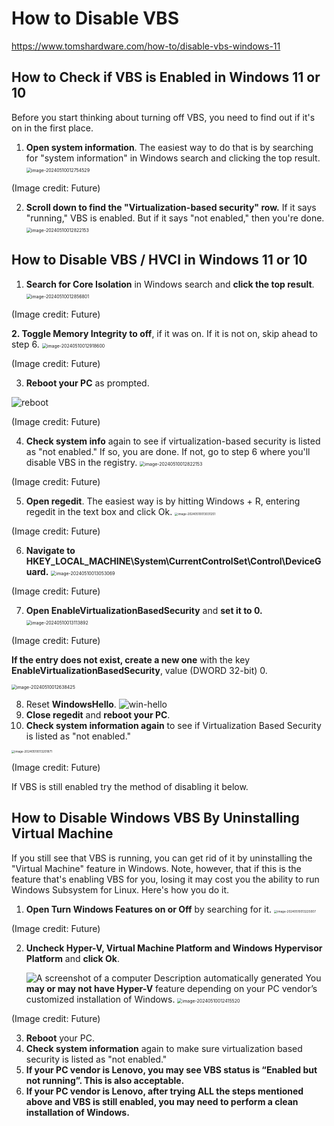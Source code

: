 # How to Disable VBS



https://www.tomshardware.com/how-to/disable-vbs-windows-11

## How to Check if VBS is Enabled in Windows 11 or 10

Before you start thinking about turning off VBS, you need to find out if it's on in the first place. 

1. **Open system information**. The easiest way to do that is by searching for "system information" in Windows search and clicking the top result.
   <img src="./How.to.Disable.VBS.assets/image-20240510012754529.png" alt="image-20240510012754529" style="zoom: 50%;" />

(Image credit: Future)

2. **Scroll down to find the "Virtualization-based security" row.** If it says "running," VBS is enabled. But if it says "not enabled," then you're done.
   <img src="./How.to.Disable.VBS.assets/image-20240510012822153.png" alt="image-20240510012822153" style="zoom:50%;" />





## How to Disable VBS / HVCI in Windows 11 or 10

1. **Search for Core Isolation** in Windows search and **click the top result**.
   <img src="./How.to.Disable.VBS.assets/image-20240510012856801.png" alt="image-20240510012856801" style="zoom:50%;" />

(Image credit: Future)

**2. Toggle Memory Integrity to off**, if it was on. If it is not on, skip ahead to step 6.
<img src="./How.to.Disable.VBS.assets/image-20240510012918600.png" alt="image-20240510012918600" style="zoom:50%;" />

(Image credit: Future)

3. **Reboot your PC** as prompted.

![reboot](./How.to.Disable.VBS.assets/CL8QLZCF2hkHBpRBSK6ZP6-320-80.png)

(Image credit: Future)

4. **Check system info** again to see if virtualization-based security is listed as "not enabled." If so, you are done. If not, go to step 6 where you'll disable VBS in the registry.
   <img src="./How.to.Disable.VBS.assets/image-20240510012822153.png" alt="image-20240510012822153" style="zoom:50%;" />

(Image credit: Future)

5. **Open regedit**. The easiest way is by hitting Windows + R, entering regedit in the text box and click Ok.
   <img src="./How.to.Disable.VBS.assets/image-20240510013031251.png" alt="image-20240510013031251" style="zoom:33%;" />

(Image credit: Future)

6. **Navigate to HKEY_LOCAL_MACHINE\System\CurrentControlSet\Control\DeviceGuard.**
   <img src="./How.to.Disable.VBS.assets/image-20240510013053069.png" alt="image-20240510013053069" style="zoom: 50%;" />

(Image credit: Future)

7. **Open EnableVirtualizationBasedSecurity** and **set it to 0.** 
   <img src="./How.to.Disable.VBS.assets/image-20240510013113892.png" alt="image-20240510013113892" style="zoom: 50%;" />

(Image credit: Future)

**If the entry does not exist, create a new one** with the key **EnableVirtualizationBasedSecurity**, value (DWORD 32-bit) 0.

<img src="./How.to.Disable.VBS.assets/image-20240510012638425.png" alt="image-20240510012638425" style="zoom: 50%;" />

8. Reset **WindowsHello**.
   ![win-hello](./How.to.Disable.VBS.assets/win-hello.webp) 
9. **Close regedit** and **reboot your PC**.
10. **Check system information again** to see if Virtualization Based Security is listed as  "not enabled." 
   <img src="./How.to.Disable.VBS.assets/image-20240510013201871.png" alt="image-20240510013201871" style="zoom:33%;" />

(Image credit: Future)

If VBS is still enabled try the method of disabling it below.

## How to Disable Windows VBS By Uninstalling Virtual Machine

If you still see that VBS is running, you can get rid of it by uninstalling the "Virtual Machine" feature in Windows. Note, however, that if this is the feature that's enabling VBS for you, losing it may cost you the ability to run Windows Subsystem for Linux. Here's how you do it.

1. **Open Turn Windows Features on or Off** by searching for it.
   <img src="./How.to.Disable.VBS.assets/image-20240510013225007.png" alt="image-20240510013225007" style="zoom: 33%;" />

(Image credit: Future)

2. **Uncheck Hyper-V, Virtual Machine Platform and Windows Hypervisor Platform** and **click Ok**.
   
   ![A screenshot of a computer  Description automatically generated](./How.to.Disable.VBS.assets/clip_image001.png)
    You **may or may not have Hyper-V** feature depending on your PC vendor’s customized installation of Windows.
   <img src="./How.to.Disable.VBS.assets/image-20240510012415520.png" alt="image-20240510012415520" style="zoom:50%;" />

(Image credit: Future)

3. **Reboot** your PC.
4. **Check system information** again to make sure virtualization based security is listed as "not enabled."
5. **If your PC vendor is Lenovo, you may see VBS status is “Enabled but not running”. This is also acceptable.**
6. **If your PC vendor is Lenovo, after trying ALL the steps mentioned above and VBS is still enabled, you may need to perform a clean installation of Windows.**